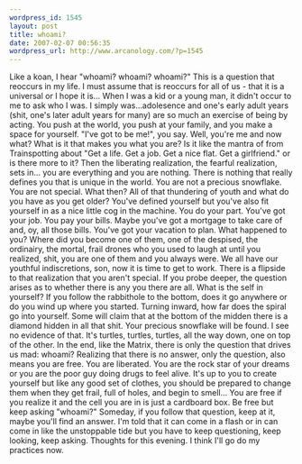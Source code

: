 ```yaml
--- 
wordpress_id: 1545
layout: post
title: whoami?
date: 2007-02-07 00:56:35
wordpress_url: http://www.arcanology.com/?p=1545
---
```

Like a koan, I hear "whoami? whoami? whoami?" This is a question that reoccurs in my life. I must assume that is reoccurs for all of us - that it is a universal or I hope it is... When I was a kid or a young man, it didn't occur to me to ask who I was. I simply was...adolesence and one's early adult years (shit, one's later adult years for many) are so much an exercise of being by acting. You push at the world, you push at your family, and you make a space for yourself. "I've got to be me!", you say. Well, you're me and now what? What is it that makes you what you are? Is it like the mantra of from Trainspotting about "Get a life. Get a job. Get a nice flat. Get a girlfriend." or is there more to it? Then the liberating realization, the fearful realization, sets in... you are everything and you are nothing. There is nothing that really defines you that is unique in the world. You are not a precious snowflake. You are not special. What then? All of that thundering of youth and what do you have as you get older? You've defined yourself but you've also fit yourself in as a nice little cog in the machine. You do your part. You've got your job. You pay your bills. Maybe you've got a mortgage to take care of and, oy, all those bills. You've got your vacation to plan. What happened to you? Where did you become one of them, one of the despised, the ordinairy, the mortal, frail drones who you used to laugh at until you realized, shit, you are one of them and you always were. We all have our youthful indiscretions, son, now it is time to get to work. There is a flipside to that realization that you aren't special. If you probe deeper, the question arises as to whether there is any you there are all. What is the self in yourself? If you follow the rabbithole to the bottom, does it go anywhere or do you wind up where you started. Turning inward, how far does the spiral go into yourself. Some will claim that at the bottom of the midden there is a diamond hidden in all that shit. Your precious snowflake will be found. I see no evidence of that. It's turtles, turtles, turtles, all the way down, one on top of the other. In the end, like the Matrix, there is only the question that drives us mad: whoami? Realizing that there is no answer, only the question, also means you are free. You are liberated. You are the rock star of your dreams or you are the poor guy doing drugs to feel alive. It's up to you to create yourself but like any good set of clothes, you should be prepared to change them when they get frail, full of holes, and begin to smell... You are free if you realize it and the cell you are in is just a cardboard box. Be free but keep asking "whoami?" Someday, if you follow that question, keep at it, maybe you'll find an answer. I'm told that it can come in a flash or in can come in like the unstoppable tide but you have to keep questioning, keep looking, keep asking. Thoughts for this evening. I think I'll go do my practices now.